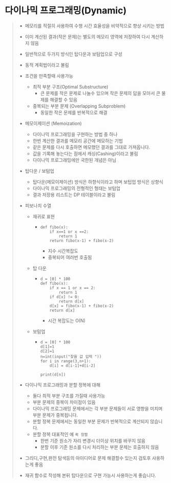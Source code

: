 # 다이나믹 프로그래밍(Dynamic)

> * 메모리를 적절히 사용하여 수행 시간 효율성을 비약적으로 향상 시키는 방법
>
> * 이미 계산된 결과(작은 문제)는 별도의 메모리 영역에 저장하여 다시 계산하지 않음
>
> * 일반적으로 두가지 방식인 탑다운과 보텀업으로 구성
>
> * 동적 계획법이라고 불림
>
> * 조건을 만족할때 사용가능
>
>   * 최적 부분 구조(Optimal Substructure)
>     * 큰 문제를 작은 문제로 나눌수 있으며 작은 문제의 답을 모아서 큰 물제를 해결할 수 있음
>   * 중복되는 부분 문제 (Overlapping Subproblem)
>     * 동일한 작은 문제를 반복적으로 해결
>
> * 메모이제이션 (Memoization)
>
>   * 다이나믹 프로그래밍을 구현하는 방법 중 하나
>   * 한번 계산한 결과를 메모리 공간에 메모하는 기법
>   * 같은 문제를 다시 호출하면 메모했던 결과를 그대로 가져옵니다.
>   * 값을 기록해 놓는다는 점에서 캐싱(Cashing)이라고 불림
>   * 다이나믹 프로그래밍에만 국한된 개념은 아님
>
> * 탑다운 / 보텀업
>
>   * 탑다운(메모이제이션) 방식은 하향식이라고 하며 보텁업 방식은 상향식
>   * 다이나믹 프로그래밍의 전형적인 형태는 보텀업
>   * 결과 저장용 리스트는 DP 테이블이라고 불림
>
> * 피보나치 수열
>
>   * 재귀로 표현
>
>     * ```
>       def fibo(x):
>           if x==1 or x ==2:
>               return 1
>           return fibo(x-1) + fibo(x-2)
>       ```
>
>       * 지수 시간복잡도
>       * 중복되어 여러번 호출됨
>
>   * 탑 다운
>
>     * ```
>       d = [0] * 100
>       def fibo(x):
>           if x == 1 or x == 2:
>               return 1
>           if d[x] != 0:
>               return d[x]
>           d[x] = fibo(x-1) + fibo(x-2)
>           return d[x]
>       ```
>
>       * 시간 복잡도는 O(N)
>
>   * 보텀업
>
>     * ```
>       d = [0] * 100
>       d[1]=1
>       d[2]=1
>       n=int(input("찾을 값 입력 "))
>       for i in range(3,n+1):
>           d[i] = d[i-1]+d[i-2]
>       
>       print(d[n])
>       ```
>
> * 다이나믹 프로그래밍과 분할 정복에 대해
>
>   * 둘다 최적 부분 구조를 가질때 사용가능
>   * 부분 문제의 중복이 차이점이 있음
>   * 다이나믹 프로그래밍 문제에서는 각 부분 문제들이 서로 영향을 미치며 부분 문제가 중복됩니다.
>   * 분할 정복 문제에서는 동일한 부분 문제가 반복적으로 계산되지 않습니다.
>   * 분할 정복 대표적인 예 `퀵 정렬`
>     * 한번 기준 원소가 자리 변경시 더이상 위치를 바꾸지 않음
>     * 분할 이후 기준 원소를 다시 처리하는 부분 문제는 호출하지 않음
>
> * 그리디,구현,완전 탐색등의 아이디어로 문제 해결할수 있는지 검토후 사용하는게 좋음
>
> * 재귀 함수로 작성해 본뒤 탑다운으로 구현 가능시 사용하는게 좋습니다.